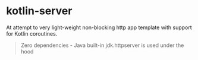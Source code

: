 # kotlin-server

At attempt to very light-weight non-blocking http app template with support for Kotlin coroutines.

> Zero dependencies - Java built-in jdk.httpserver is used under the hood
